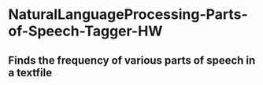# NaturalLanguageProcessing-Parts-of-Speech-Tagger-HW

## Finds the frequency of various parts of speech in a textfile
